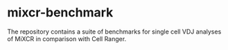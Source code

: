 # mixcr-benchmark
The repository contains a suite of benchmarks for single cell VDJ analyses of MiXCR in comparison with Cell Ranger.

